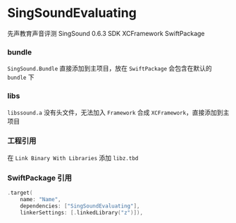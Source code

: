 # SingSoundEvaluating

先声教育声音评测 SingSound 0.6.3 SDK XCFramework SwiftPackage

### bundle

`SingSound.Bundle` 直接添加到主项目，放在 `SwiftPackage` 会包含在默认的 `bundle` 下

### libs

`libssound.a` 没有头文件，无法加入 `Framework` 合成 `XCFramework`，直接添加到主项目

### 工程引用

在 `Link Binary With Libraries` 添加 `libz.tbd`

### SwiftPackage 引用

```swift
.target(
    name: "Name",
    dependencies: ["SingSoundEvaluating"],
    linkerSettings: [.linkedLibrary("z")]),
```
